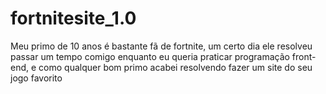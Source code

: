 # fortnitesite_1.0
Meu primo de 10 anos é bastante fã de fortnite, um certo dia ele resolveu passar um tempo comigo enquanto eu queria praticar programação front-end, e como qualquer bom primo acabei resolvendo fazer um site do seu jogo favorito
